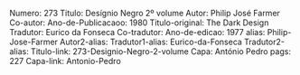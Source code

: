 Numero: 273
Titulo: Desígnio Negro 2º volume
Autor: Philip José Farmer
Co-autor: 
Ano-de-Publicacaoo: 1980
Titulo-original: The Dark Design
Tradutor: Eurico da Fonseca
Co-tradutor: 
Ano-de-edicao: 1977
alias: Philip-Jose-Farmer
Autor2-alias: 
Tradutor1-alias: Eurico-da-Fonseca
Tradutor2-alias: 
Titulo-link: 273-Designio-Negro-2-volume
Capa: António Pedro
pags: 227
Capa-link: Antonio-Pedro